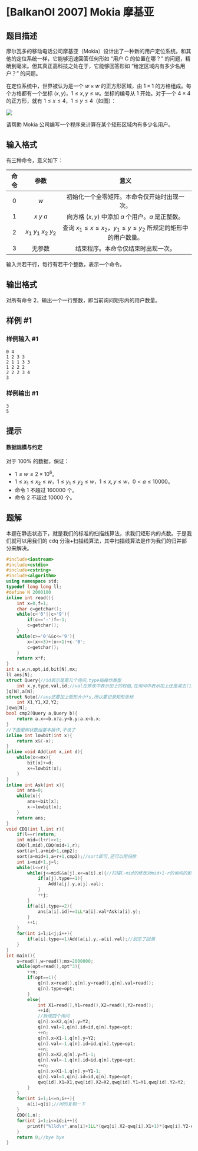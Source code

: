 # [BalkanOI 2007] Mokia 摩基亚

## 题目描述

摩尔瓦多的移动电话公司摩基亚（Mokia）设计出了一种新的用户定位系统。和其他的定位系统一样，它能够迅速回答任何形如 “用户 C 的位置在哪？” 的问题，精确到毫米。但其真正高科技之处在于，它能够回答形如 “给定区域内有多少名用户？” 的问题。

在定位系统中，世界被认为是一个 $w\times w$ 的正方形区域，由 $1\times 1$ 的方格组成。每个方格都有一个坐标 $(x, y)$，$1\leq x,y\leq w$。坐标的编号从 $1$ 开始。对于一个 $4\times 4$ 的正方形，就有 $1\leq x\leq 4$，$1\leq y\leq 4$（如图）：

![](https://cdn.luogu.com.cn/upload/pic/17271.png)

请帮助 Mokia 公司编写一个程序来计算在某个矩形区域内有多少名用户。

## 输入格式

有三种命令，意义如下：

|命令|参数|意义|
|:-:|:-:|:-:|
| $0$ | $w$ |初始化一个全零矩阵。本命令仅开始时出现一次。|
| $1$ | $x\ y\ a$ |向方格 $(x, y)$ 中添加 $a$ 个用户。$a$ 是正整数。|
| $2$ | $x_1\ y_1\ x_2\ y_2$ |查询 $x_1\leq x\leq x_2$，$y_1\leq y\leq y_2$ 所规定的矩形中的用户数量。|
| $3$ |无参数|结束程序。本命令仅结束时出现一次。|

输入共若干行，每行有若干个整数，表示一个命令。

## 输出格式

对所有命令 $2$，输出一个一行整数，即当前询问矩形内的用户数量。

## 样例 #1

### 样例输入 #1

```
0 4
1 2 3 3
2 1 1 3 3
1 2 2 2
2 2 2 3 4
3
```

### 样例输出 #1

```
3
5
```

## 提示

#### 数据规模与约定


对于 $100\%$ 的数据，保证：
- $1\leq w\leq 2\times 10 ^ 6$。
- $1\leq x_1\leq x_2\leq w$，$1\leq y_1\leq y_2\leq w$，$1\leq x,y\leq w$，$0<a\leq 10000$。
- 命令 $1$ 不超过 $160000$ 个。
- 命令 $2$ 不超过 $10000$ 个。

## 题解
本题在静态状态下，就是我们的标准的扫描线算法，求我们矩形内的点数。于是我们就可以用我们的 cdq 分治+扫描线算法，其中扫描线算法是作为我们的归并部分来解决。
```cpp
#include<iostream>
#include<cstdio>
#include<cstring>
#include<algorithm>
using namespace std;
typedef long long ll;
#define N 2000100
inline int read(){
    int x=0,f=1;
    char c=getchar();
    while(c<'0'||c>'9'){
        if(c=='-')f=-1;
        c=getchar();
    }
    while(c>='0'&&c<='9'){
        x=(x<<3)+(x<<1)+c-'0';
        c=getchar();
    }
    return x*f;
}
int s,w,n,opt,id,bit[N],mx;
ll ans[N];
struct Query{//id表示是第几个询问,type指操作类型
	int x,y,type,val,id;//val在修改中表示加上的权值,在询问中表示加上还是减去(1/-1)
}q[N],a[N];
struct Note{//ans还要加上矩形大小*s,所以要记录矩形坐标
	int X1,Y1,X2,Y2;
}qwq[N];
bool cmp2(Query a,Query b){
	return a.x==b.x?a.y<b.y:a.x<b.x;
}
//下面是树状数组基本操作,不说了
inline int lowbit(int x){
	return x&(-x);
}
inline void Add(int x,int d){
	while(x<=mx){
		bit[x]+=d;
		x+=lowbit(x);
	}
} 
inline int Ask(int x){
	int ans=0;
	while(x){
		ans+=bit[x];
		x-=lowbit(x);
	}
	return ans;
}
void CDQ(int l,int r){
	if(l==r)return;
	int mid=(l+r)>>1;
	CDQ(l,mid),CDQ(mid+1,r);
	sort(a+l,a+mid+1,cmp2);
	sort(a+mid+1,a+r+1,cmp2);//sort即可,还可以用归排
	int i=mid+1,j=l;
	while(i<=r){
		while(j<=mid&&a[j].x<=a[i].x){//扫描l-mid的修改对mid+1-r的询问的影响
			if(a[j].type==1){
				Add(a[j].y,a[j].val);
			}
			++j;
		}
		if(a[i].type==2){
			ans[a[i].id]+=1LL*a[i].val*Ask(a[i].y);
		}
		++i;
	} 
	for(int i=l;i<j;i++){
		if(a[i].type==1)Add(a[i].y,-a[i].val);//别忘了回溯
	}
}
int main(){
	s=read(),w=read();mx=2000000;
	while(opt=read(),opt^3){
		++n;
		if(opt==1){
			q[n].x=read(),q[n].y=read(),q[n].val=read();
			q[n].type=opt;
		}
		else{
			int X1=read(),Y1=read(),X2=read(),Y2=read();
			++id;
            //拆成四个询问
			q[n].x=X2,q[n].y=Y2;
			q[n].val=1,q[n].id=id,q[n].type=opt;
			++n;
			q[n].x=X1-1,q[n].y=Y2;
			q[n].val=-1,q[n].id=id,q[n].type=opt;
			++n;
			q[n].x=X2,q[n].y=Y1-1;
			q[n].val=-1,q[n].id=id,q[n].type=opt;
			++n;
			q[n].x=X1-1,q[n].y=Y1-1;
			q[n].val=1,q[n].id=id,q[n].type=opt;
			qwq[id].X1=X1,qwq[id].X2=X2,qwq[id].Y1=Y1,qwq[id].Y2=Y2;
		}
	}
	for(int i=1;i<=n;i++){
		a[i]=q[i];//闲的复制一下
	}
	CDQ(1,n);
	for(int i=1;i<=id;i++){
		printf("%lld\n",ans[i]+1LL*(qwq[i].X2-qwq[i].X1+1)*(qwq[i].Y2-qwq[i].Y1+1)*s);
	}
	return 0;//bye bye
}
``` 